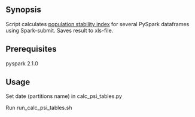 ## Synopsis
Script calculates [population stability index](http://ucanalytics.com/blogs/population-stability-index-psi-banking-case-study/) for several PySpark dataframes using Spark-submit.
Saves result to xls-file.

## Prerequisites
pyspark 2.1.0

## Usage
Set date (partitions name) in calc_psi_tables.py

Run run_calc_psi_tables.sh